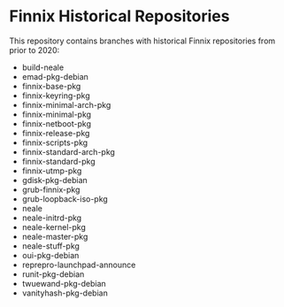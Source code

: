 # Finnix Historical Repositories

This repository contains branches with historical Finnix repositories from prior to 2020:

- build-neale
- emad-pkg-debian
- finnix-base-pkg
- finnix-keyring-pkg
- finnix-minimal-arch-pkg
- finnix-minimal-pkg
- finnix-netboot-pkg
- finnix-release-pkg
- finnix-scripts-pkg
- finnix-standard-arch-pkg
- finnix-standard-pkg
- finnix-utmp-pkg
- gdisk-pkg-debian
- grub-finnix-pkg
- grub-loopback-iso-pkg
- neale
- neale-initrd-pkg
- neale-kernel-pkg
- neale-master-pkg
- neale-stuff-pkg
- oui-pkg-debian
- reprepro-launchpad-announce
- runit-pkg-debian
- twuewand-pkg-debian
- vanityhash-pkg-debian
